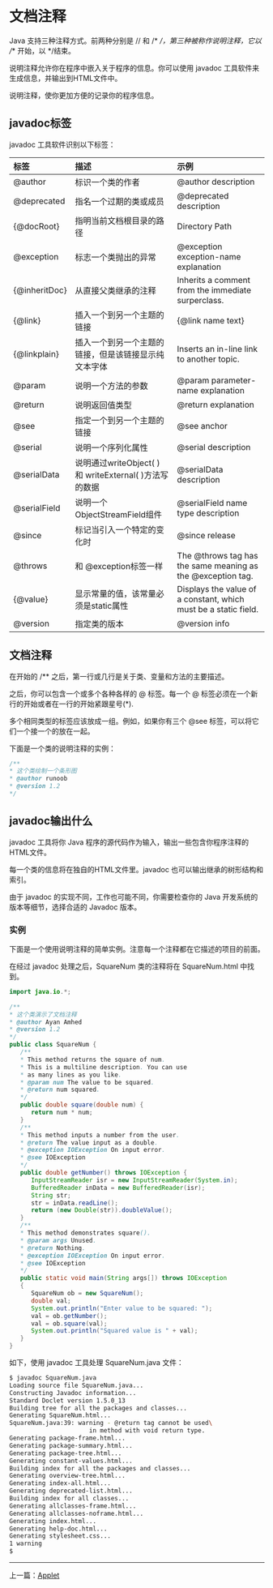 
# <a id="文档注释" style="padding-top: 60px;">文档注释</a>

Java 支持三种注释方式。前两种分别是 // 和 /* */，第三种被称作说明注释，它以 /** 开始，以 */结束。

说明注释允许你在程序中嵌入关于程序的信息。你可以使用 javadoc 工具软件来生成信息，并输出到HTML文件中。

说明注释，使你更加方便的记录你的程序信息。


## <a id="javadoc标签" style="padding-top: 60px;">javadoc标签</a>

javadoc 工具软件识别以下标签：

标签|描述|示例
:-|:-|:-
@author|标识一个类的作者|	@author description
@deprecated|指名一个过期的类或成员|@deprecated description
{@docRoot}|指明当前文档根目录的路径|Directory Path
@exception|标志一个类抛出的异常|@exception exception-name explanation
{@inheritDoc}|从直接父类继承的注释|Inherits a comment from the immediate surperclass.
{@link}|插入一个到另一个主题的链接|{@link name text}
{@linkplain}|插入一个到另一个主题的链接，但是该链接显示纯文本字体|Inserts an in-line link to another topic.
@param|说明一个方法的参数|@param parameter-name explanation
@return|说明返回值类型|@return explanation
@see|指定一个到另一个主题的链接|@see anchor
@serial|说明一个序列化属性|@serial description
@serialData|说明通过writeObject( ) 和 writeExternal( )方法写的数据|@serialData description
@serialField|说明一个ObjectStreamField组件|@serialField name type description
@since|标记当引入一个特定的变化时|	@since release
@throws|和 @exception标签一样|The @throws tag has the same meaning as the @exception tag.
{@value}|显示常量的值，该常量必须是static属性|Displays the value of a constant, which must be a static field.
@version|指定类的版本|@version info


## <a id="文档注释" style="padding-top: 60px;">文档注释</a>

在开始的 /** 之后，第一行或几行是关于类、变量和方法的主要描述。

之后，你可以包含一个或多个各种各样的 @ 标签。每一个 @ 标签必须在一个新行的开始或者在一行的开始紧跟星号(*).

多个相同类型的标签应该放成一组。例如，如果你有三个 @see 标签，可以将它们一个接一个的放在一起。

下面是一个类的说明注释的实例：

```java
/** 
* 这个类绘制一个条形图
* @author runoob
* @version 1.2
*/
```


## <a id="javadoc输出什么" style="padding-top: 60px;">javadoc输出什么</a>

javadoc 工具将你 Java 程序的源代码作为输入，输出一些包含你程序注释的HTML文件。

每一个类的信息将在独自的HTML文件里。javadoc 也可以输出继承的树形结构和索引。

由于 javadoc 的实现不同，工作也可能不同，你需要检查你的 Java 开发系统的版本等细节，选择合适的 Javadoc 版本。

### 实例

下面是一个使用说明注释的简单实例。注意每一个注释都在它描述的项目的前面。

在经过 javadoc 处理之后，SquareNum 类的注释将在 SquareNum.html 中找到。

```java
import java.io.*;
 
/**
* 这个类演示了文档注释
* @author Ayan Amhed
* @version 1.2
*/
public class SquareNum {
   /**
   * This method returns the square of num.
   * This is a multiline description. You can use
   * as many lines as you like.
   * @param num The value to be squared.
   * @return num squared.
   */
   public double square(double num) {
      return num * num;
   }
   /**
   * This method inputs a number from the user.
   * @return The value input as a double.
   * @exception IOException On input error.
   * @see IOException
   */
   public double getNumber() throws IOException {
      InputStreamReader isr = new InputStreamReader(System.in);
      BufferedReader inData = new BufferedReader(isr);
      String str;
      str = inData.readLine();
      return (new Double(str)).doubleValue();
   }
   /**
   * This method demonstrates square().
   * @param args Unused.
   * @return Nothing.
   * @exception IOException On input error.
   * @see IOException
   */
   public static void main(String args[]) throws IOException
   {
      SquareNum ob = new SquareNum();
      double val;
      System.out.println("Enter value to be squared: ");
      val = ob.getNumber();
      val = ob.square(val);
      System.out.println("Squared value is " + val);
   }
}
```

如下，使用 javadoc 工具处理 SquareNum.java 文件：

```bash
$ javadoc SquareNum.java
Loading source file SquareNum.java...
Constructing Javadoc information...
Standard Doclet version 1.5.0_13
Building tree for all the packages and classes...
Generating SquareNum.html...
SquareNum.java:39: warning - @return tag cannot be used\
                      in method with void return type.
Generating package-frame.html...
Generating package-summary.html...
Generating package-tree.html...
Generating constant-values.html...
Building index for all the packages and classes...
Generating overview-tree.html...
Generating index-all.html...
Generating deprecated-list.html...
Building index for all classes...
Generating allclasses-frame.html...
Generating allclasses-noframe.html...
Generating index.html...
Generating help-doc.html...
Generating stylesheet.css...
1 warning
$
```

----------

上一篇：<a href="/training/java-applet.html">Applet</a>
